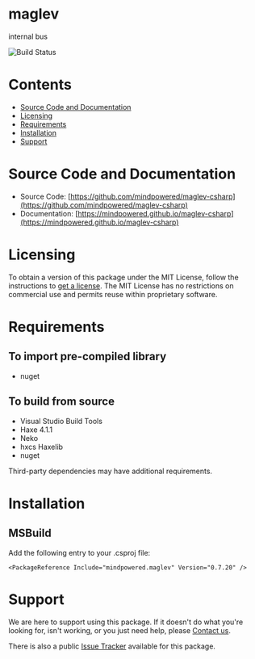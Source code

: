 
maglev
======
internal bus

![Build Status](https://mindpowered.dev/assets/images/github-badges/build-passing.svg)

Contents
========

* [Source Code and Documentation](#source-code-and-documentation)
* [Licensing](#licensing)
* [Requirements](#requirements)
* [Installation](#installation)
* [Support](#support)

# Source Code and Documentation
- Source Code: [https://github.com/mindpowered/maglev-csharp](https://github.com/mindpowered/maglev-csharp)
- Documentation: [https://mindpowered.github.io/maglev-csharp](https://mindpowered.github.io/maglev-csharp)

# Licensing
To obtain a version of this package under the MIT License, follow the instructions to [get a license][purchase]. The MIT License has no restrictions on commercial use and permits reuse within proprietary software.

# Requirements
## To import pre-compiled library
- nuget

## To build from source
- Visual Studio Build Tools
- Haxe 4.1.1
- Neko
- hxcs Haxelib
- nuget


Third-party dependencies may have additional requirements.

# Installation

## MSBuild

Add the following entry to your .csproj file:

```
<PackageReference Include="mindpowered.maglev" Version="0.7.20" />
```


# Support
We are here to support using this package. If it doesn't do what you're looking for, isn't working, or you just need help, please [Contact us][contact].

There is also a public [Issue Tracker][bugs] available for this package.



[bugs]: https://github.com/mindpowered/maglev-csharp/issues
[contact]: https://mindpowered.dev/support/?ref=maglev-csharp/
[licensing]: https://mindpowered.dev/?ref=maglev-csharp
[purchase]: https://mindpowered.dev/purchase/
